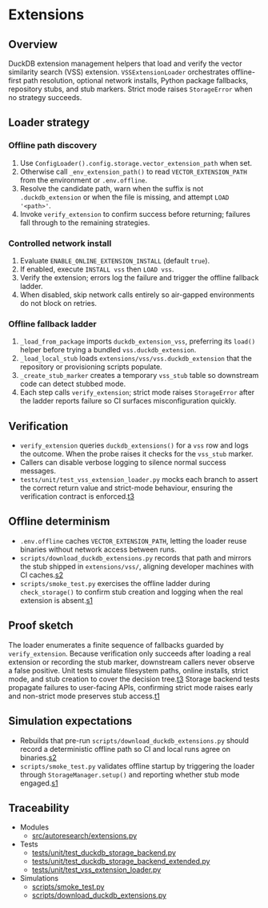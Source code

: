 # Extensions

## Overview

DuckDB extension management helpers that load and verify the vector similarity
search (VSS) extension. `VSSExtensionLoader` orchestrates offline-first path
resolution, optional network installs, Python package fallbacks, repository
stubs, and stub markers. Strict mode raises `StorageError` when no strategy
succeeds.

## Loader strategy

### Offline path discovery

1. Use `ConfigLoader().config.storage.vector_extension_path` when set.
2. Otherwise call `_env_extension_path()` to read `VECTOR_EXTENSION_PATH` from
   the environment or `.env.offline`.
3. Resolve the candidate path, warn when the suffix is not
   `.duckdb_extension` or when the file is missing, and attempt
   `LOAD '<path>'`.
4. Invoke `verify_extension` to confirm success before returning; failures
   fall through to the remaining strategies.

### Controlled network install

1. Evaluate `ENABLE_ONLINE_EXTENSION_INSTALL` (default `true`).
2. If enabled, execute `INSTALL vss` then `LOAD vss`.
3. Verify the extension; errors log the failure and trigger the offline
   fallback ladder.
4. When disabled, skip network calls entirely so air-gapped environments do
   not block on retries.

### Offline fallback ladder

1. `_load_from_package` imports `duckdb_extension_vss`, preferring its
   `load()` helper before trying a bundled `vss.duckdb_extension`.
2. `_load_local_stub` loads `extensions/vss/vss.duckdb_extension` that the
   repository or provisioning scripts populate.
3. `_create_stub_marker` creates a temporary `vss_stub` table so downstream
   code can detect stubbed mode.
4. Each step calls `verify_extension`; strict mode raises `StorageError`
   after the ladder reports failure so CI surfaces misconfiguration quickly.

## Verification

- `verify_extension` queries `duckdb_extensions()` for a `vss` row and logs
  the outcome. When the probe raises it checks for the `vss_stub` marker.
- Callers can disable verbose logging to silence normal success messages.
- `tests/unit/test_vss_extension_loader.py` mocks each branch to assert the
  correct return value and strict-mode behaviour, ensuring the verification
  contract is enforced.[t3]

## Offline determinism

- `.env.offline` caches `VECTOR_EXTENSION_PATH`, letting the loader reuse
  binaries without network access between runs.
- `scripts/download_duckdb_extensions.py` records that path and mirrors the
  stub shipped in `extensions/vss/`, aligning developer machines with CI
  caches.[s2]
- `scripts/smoke_test.py` exercises the offline ladder during
  `check_storage()` to confirm stub creation and logging when the real
  extension is absent.[s1]

## Proof sketch

The loader enumerates a finite sequence of fallbacks guarded by
`verify_extension`. Because verification only succeeds after loading a real
extension or recording the stub marker, downstream callers never observe a
false positive. Unit tests simulate filesystem paths, online installs, strict
mode, and stub creation to cover the decision tree.[t3] Storage backend tests
propagate failures to user-facing APIs, confirming strict mode raises early
and non-strict mode preserves stub access.[t1][t2]

## Simulation expectations

- Rebuilds that pre-run `scripts/download_duckdb_extensions.py` should record
  a deterministic offline path so CI and local runs agree on binaries.[s2]
- `scripts/smoke_test.py` validates offline startup by triggering the loader
  through `StorageManager.setup()` and reporting whether stub mode engaged.[s1]

## Traceability

- Modules
  - [src/autoresearch/extensions.py][m1]
- Tests
  - [tests/unit/test_duckdb_storage_backend.py][t1]
  - [tests/unit/test_duckdb_storage_backend_extended.py][t2]
  - [tests/unit/test_vss_extension_loader.py][t3]
- Simulations
  - [scripts/smoke_test.py][s1]
  - [scripts/download_duckdb_extensions.py][s2]

[m1]: ../../src/autoresearch/extensions.py
[t1]: ../../tests/unit/test_duckdb_storage_backend.py
[t2]: ../../tests/unit/test_duckdb_storage_backend_extended.py
[t3]: ../../tests/unit/test_vss_extension_loader.py
[s1]: ../../scripts/smoke_test.py
[s2]: ../../scripts/download_duckdb_extensions.py
